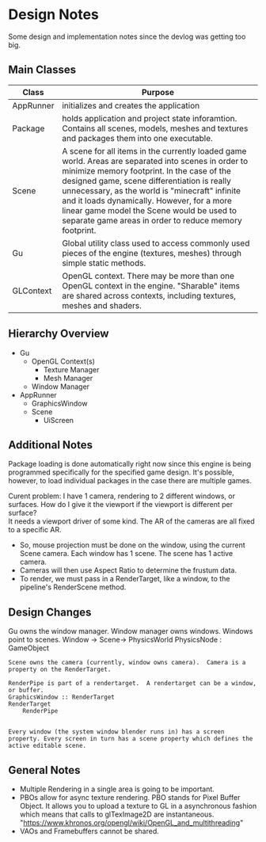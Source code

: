 
# Design Notes

Some design and implementation notes since the devlog was getting too big.

## Main Classes

| Class            | Purpose                                                                                                                                                                                                                                                                                                                                                                                                                                             |
|------------------|---------------------------------------------------------------------------------------------------------------------------------------------------------------------------------------------------------------------------------------------------------------------------------------------------------------------------------------------------------------------------------------------------------------------------------------------------|
|     AppRunner    |  initializes and creates the application                                                                                                                                                                                                                                                                                                                                                                                                                                                 |
|     Package     |    holds application and project state inforamtion.  Contains all scenes, models, meshes and textures and packages them into one executable.                                                                                                                                                                                                                                                                                                              |
|     Scene         | A scene for all items in the currently loaded game world.  Areas are separated into scenes in order to minimize memory footprint.  In the case of the designed game, scene differentiation is really unnecessary, as the world is "minecraft" infinite and it loads dynamically.  However, for a more linear game model the Scene would be used to separate game areas in order to reduce memory footprint.                                                       |
|     Gu            | Global utility class used to access commonly used pieces of the engine (textures, meshes) through simple static methods.                                                      |
|     GLContext     | OpenGL context.  There may be more than one OpenGL context in the engine.  "Sharable" items are shared across contexts, including textures, meshes and shaders.                                                 |

## Hierarchy Overview

* Gu
    * OpenGL Context(s)
	    * Texture Manager
		* Mesh Manager
	* Window Manager
* AppRunner
	* GraphicsWindow
	* Scene
		* UiScreen


## Additional Notes

Package loading is done automatically right now since this engine is being programmed specifically for the specified game design.  It's possible, however, to load individual packages in the case there are multiple games.


Curent problem: I have 1 camera, rendering to 2 different windows, or surfaces.  How do I give it the viewport if the viewport is different per surface?  
It needs a viewport driver of some kind.  The AR of the cameras are all fixed to a specific AR.

* So, mouse projection must be done on the window, using the current Scene camera. Each window has 1 scene.  The scene has 1 active camera.
* Cameras will then use Aspect Ratio to determine the frustum data.
* To render, we must pass in a RenderTarget, like a window, to the pipeline's RenderScene method.

## Design Changes
Gu owns the window manager.  Window manager owns windows.  Windows point to scenes.
	Window ->
		Scene->
			<GameObject>
			PhysicsWorld
				PhysicsNode : GameObject

	Scene owns the camera (currently, window owns camera).  Camera is a property on the RenderTarget.

	RenderPipe is part of a rendertarget.  A rendertarget can be a window, or buffer.
	GraphicsWindow :: RenderTarget
	RenderTarget
		RenderPipe 


	Every window (the system window blender runs in) has a screen property. Every screen in turn has a scene property which defines the active editable scene.

## General Notes
* Multiple Rendering in a single area is going to be important.
* PBOs allow for async texture rendering.  PBO stands for Pixel Buffer Object. It allows you to upload a texture to GL in a asynchronous fashion which means that calls to glTexImage2D are instantaneous. 
"https://www.khronos.org/opengl/wiki/OpenGL_and_multithreading"
* VAOs and Framebuffers cannot be shared.
